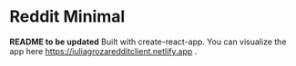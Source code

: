 # Reddit Minimal
**README to be updated**
Built with create-react-app. You can visualize the app here https://iuliagrozaredditclient.netlify.app .
